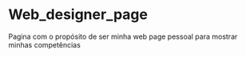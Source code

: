 # Web_designer_page
Pagina com o propósito de ser minha web page pessoal para mostrar minhas competências
